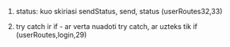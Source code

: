 1. status:
   kuo skiriasi sendStatus, send, status (userRoutes32,33)

2. try catch ir if - ar verta nuadoti try catch, ar uzteks tik if (userRoutes,login,29)
